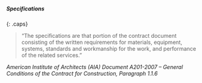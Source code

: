##### Specifications
{: .caps}

>“The specifications are that portion of the contract document consisting of the written requirements for materials, equipment, systems, standards and workmanship for the work, and performance of the related services.”

_American Institute of Architects (AIA) Document A201-2007 – General Conditions of the Contract for Construction, Paragraph 1.1.6_
